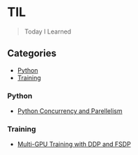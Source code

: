 # TIL
> Today I Learned


## Categories

- [Python](#Python)
- [Training](#Training)


### Python

- [Python Concurrency and Parellelism](python/python-concurrency.md)


### Training

- [Multi-GPU Training with DDP and FSDP](training/multi-gpu-training-with-ddp-fsdp.md)